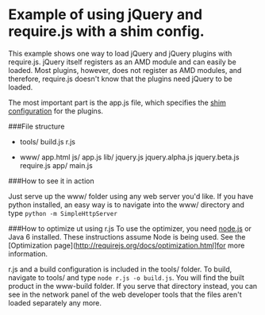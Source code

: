 Example of using jQuery and require.js with a shim config.
====

This example shows one way to load jQuery and jQuery plugins with require.js.  jQuery itself registers as an AMD module and can easily be loaded. Most plugins, however, does not register as AMD modules, and therefore, require.js doesn't know that the plugins need jQuery to be loaded. 

The most important part is the app.js file, which specifies the [shim configuration](http://requirejs.org/docs/api.html#config-shim) for the plugins. 

###File structure 

- tools/
    build.js
    r.js

- www/
    app.html
    js/
      app.js
      lib/
        jquery.js
        jquery.alpha.js
        jquery.beta.js
        require.js
      app/
        main.js

###How to see it in action

Just serve up the www/ folder using any web server you'd like. If you have python installed, an easy way is to navigate into the www/ directory and type `python -m SimpleHttpServer`

###How to optimize ut using r.js
To use the optimizer, you need [node.js](http://nodejs.org) or Java 6 installed. These instructions assume Node is being used. See the [Optimization page](http://requirejs.org/docs/optimization.html]for more information.
 
r.js and a build configuration is included in the tools/ folder. To build, navigate to tools/ and type `node r.js -o build.js`. You will find the built product in the www-build folder. If you serve that directory instead, you can see in the network panel of the web developer tools that the files aren't loaded separately any more.


